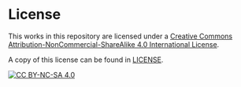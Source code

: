 # License

This works in this repository are licensed under a
[Creative Commons Attribution-NonCommercial-ShareAlike 4.0 International License][cc-by-nc-sa].

A copy of this license can be found in [LICENSE](LICENSE).

[![CC BY-NC-SA 4.0][cc-by-nc-sa-image]][cc-by-nc-sa]

[cc-by-nc-sa]: http://creativecommons.org/licenses/by-nc-sa/4.0/
[cc-by-nc-sa-image]: https://licensebuttons.net/l/by-nc-sa/4.0/88x31.png
